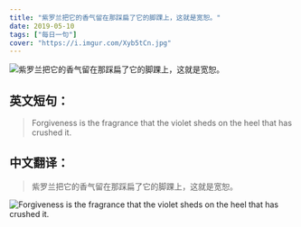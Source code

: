 ```yaml
---
title: "紫罗兰把它的香气留在那踩扁了它的脚踝上，这就是宽恕。"
date: 2019-05-10
tags: ["每日一句"]
cover: "https://i.imgur.com/Xyb5tCn.jpg"
---
```


![紫罗兰把它的香气留在那踩扁了它的脚踝上，这就是宽恕。](https://i.imgur.com/0zc3Mwu.jpg)

## 英文短句：
> Forgiveness is the fragrance that the violet sheds on the heel that has crushed it.

<!--more-->

## 中文翻译：
> 紫罗兰把它的香气留在那踩扁了它的脚踝上，这就是宽恕。

![Forgiveness is the fragrance that the violet sheds on the heel that has crushed it.](https://i.imgur.com/os0bBTw.jpg)

